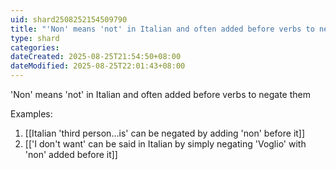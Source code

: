 ```yaml
---
uid: shard2508252154509790
title: "'Non' means 'not' in Italian and often added before verbs to negate them"
type: shard
categories:
dateCreated: 2025-08-25T21:54:50+08:00
dateModified: 2025-08-25T22:01:43+08:00
---
```

'Non' means 'not' in Italian and often added before verbs to negate them

Examples:
1. [[Italian 'third person...is' can be negated by adding 'non' before it]]
2. [['I don't want' can be said in Italian by simply negating 'Voglio' with 'non' added before it]]